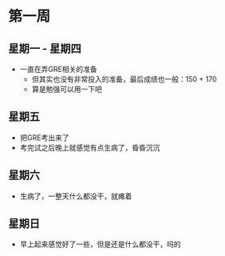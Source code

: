 # 第一周
## 星期一 - 星期四

- 一直在弄GRE相关的准备
  - 但其实也没有非常投入的准备，最后成绩也一般：150 + 170
  - 算是勉强可以用一下吧

## 星期五

- 把GRE考出来了
- 考完试之后晚上就感觉有点生病了，昏昏沉沉

## 星期六

- 生病了，一整天什么都没干，就瘫着

## 星期日

- 早上起来感觉好了一些，但是还是什么都没干，吗的
